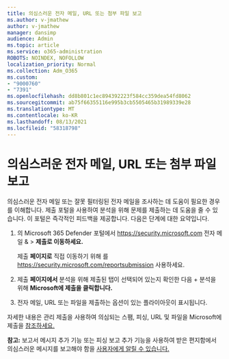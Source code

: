 ```yaml
---
title: 의심스러운 전자 메일, URL 또는 첨부 파일 보고
ms.author: v-jmathew
author: v-jmathew
manager: dansimp
audience: Admin
ms.topic: article
ms.service: o365-administration
ROBOTS: NOINDEX, NOFOLLOW
localization_priority: Normal
ms.collection: Adm_O365
ms.custom:
- "9000760"
- "7391"
ms.openlocfilehash: dd8b801c1ec894392223f584cc359dea54fd8062
ms.sourcegitcommit: ab75f66355116e995b3cb5505465b31989339e28
ms.translationtype: MT
ms.contentlocale: ko-KR
ms.lasthandoff: 08/13/2021
ms.locfileid: "58318798"
---
```

# <a name="report-suspicious-emails-urls-or-attachments"></a>의심스러운 전자 메일, URL 또는 첨부 파일 보고

의심스러운 전자 메일 또는 잘못 필터링된 전자 메일을 조사하는 데 도움이 필요한 경우를 이해합니다. 제출 포털을 사용하여 분석을 위해  문제를 제출하는 데 도움을 줄 수 있습니다. 이 포털은 즉각적인 피드백을 제공합니다. 다음은 단계에 대한 요약입니다.

1. 의 Microsoft 365 Defender 포털에서 <https://security.microsoft.com> 전자 메일 &  \> **제출로 이동하세요.**

   제출 **페이지로** 직접 이동하기 위해 를 <https://security.microsoft.com/reportsubmission> 사용하세요.

2. 제출 **페이지에서** 분석을 위해  제출된 탭이 선택되어 있는지 확인한 다음 + 분석을 위해 **Microsoft에 제출을 클릭합니다.**

3. 전자 메일, URL 또는 파일을 제출하는 옵션이 있는 플라이아웃이 표시됩니다.

자세한 내용은 관리 제출을 사용하여 의심되는 스팸, 피싱, URL 및 파일을 Microsoft에 제출을 [참조하세요.](https://docs.microsoft.com/microsoft-365/security/office-365-security/admin-submission)

**참고:** 보고서 메시지 추가 기능 또는 피싱 보고 추가 기능을 사용하여 받은 편지함에서 의심스러운 메시지를 보고해야 함을 [사용자에게 알릴 수 있습니다.](https://docs.microsoft.com/microsoft-365/security/office-365-security/enable-the-report-message-add-in)
